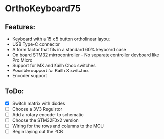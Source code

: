 # OrthoKeyboard75

## Features:
 - Keyboard with a 15 x 5 button ortholinear layout 
 - USB Type-C connector
 - A form factor that fits in a standard 60% keyboard case
 - On board STM32 microcontroller - No separate controller devboard like Pro Micro
 - Support for MX and Kailh Choc switches
 - Possible support for Kailh X switches
 - Encoder support

## ToDo:
- [x] Switch matrix with diodes
- [ ] Choose a 3V3 Regulator
- [ ] Add a rotary encoder to schematic
- [ ] Choose the STM32F0x2 version
- [ ] Wiring for the rows and columns to the MCU
- [ ] Begin laying out the PCB
